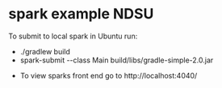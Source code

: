 # spark example NDSU

To submit to local spark in Ubuntu run: 
- ./gradlew build
- spark-submit --class Main build/libs/gradle-simple-2.0.jar

+ To view sparks front end go to http://localhost:4040/



